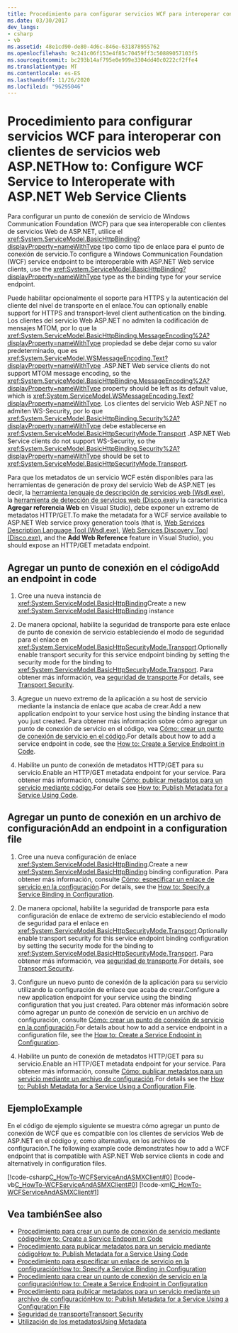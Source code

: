 ```yaml
---
title: Procedimiento para configurar servicios WCF para interoperar con clientes de servicios web ASP.NET
ms.date: 03/30/2017
dev_langs:
- csharp
- vb
ms.assetid: 48e1cd90-de80-4d6c-846e-631878955762
ms.openlocfilehash: 9c241c06f153e4f85c70459ff3c50889057103f5
ms.sourcegitcommit: bc293b14af795e0e999e3304dd40c0222cf2ffe4
ms.translationtype: MT
ms.contentlocale: es-ES
ms.lasthandoff: 11/26/2020
ms.locfileid: "96295046"
---
```

# <a name="how-to-configure-wcf-service-to-interoperate-with-aspnet-web-service-clients"></a><span data-ttu-id="cf7a3-102">Procedimiento para configurar servicios WCF para interoperar con clientes de servicios web ASP.NET</span><span class="sxs-lookup"><span data-stu-id="cf7a3-102">How to: Configure WCF Service to Interoperate with ASP.NET Web Service Clients</span></span>

<span data-ttu-id="cf7a3-103">Para configurar un punto de conexión de servicio de Windows Communication Foundation (WCF) para que sea interoperable con clientes de servicios Web de ASP.NET, utilice el <xref:System.ServiceModel.BasicHttpBinding?displayProperty=nameWithType> tipo como tipo de enlace para el punto de conexión de servicio.</span><span class="sxs-lookup"><span data-stu-id="cf7a3-103">To configure a Windows Communication Foundation (WCF) service endpoint to be interoperable with ASP.NET Web service clients, use the <xref:System.ServiceModel.BasicHttpBinding?displayProperty=nameWithType> type as the binding type for your service endpoint.</span></span>  
  
 <span data-ttu-id="cf7a3-104">Puede habilitar opcionalmente el soporte para HTTPS y la autenticación del cliente del nivel de transporte en el enlace.</span><span class="sxs-lookup"><span data-stu-id="cf7a3-104">You can optionally enable support for HTTPS and transport-level client authentication on the binding.</span></span> <span data-ttu-id="cf7a3-105">Los clientes del servicio Web ASP.NET no admiten la codificación de mensajes MTOM, por lo que la <xref:System.ServiceModel.BasicHttpBinding.MessageEncoding%2A?displayProperty=nameWithType> propiedad se debe dejar como su valor predeterminado, que es <xref:System.ServiceModel.WSMessageEncoding.Text?displayProperty=nameWithType> .</span><span class="sxs-lookup"><span data-stu-id="cf7a3-105">ASP.NET Web service clients do not support MTOM message encoding, so the <xref:System.ServiceModel.BasicHttpBinding.MessageEncoding%2A?displayProperty=nameWithType> property should be left as its default value, which is <xref:System.ServiceModel.WSMessageEncoding.Text?displayProperty=nameWithType>.</span></span> <span data-ttu-id="cf7a3-106">Los clientes del servicio Web ASP.NET no admiten WS-Security, por lo que <xref:System.ServiceModel.BasicHttpBinding.Security%2A?displayProperty=nameWithType> debe establecerse en <xref:System.ServiceModel.BasicHttpSecurityMode.Transport> .</span><span class="sxs-lookup"><span data-stu-id="cf7a3-106">ASP.NET Web Service clients do not support WS-Security, so the <xref:System.ServiceModel.BasicHttpBinding.Security%2A?displayProperty=nameWithType> should be set to <xref:System.ServiceModel.BasicHttpSecurityMode.Transport>.</span></span>  
  
 <span data-ttu-id="cf7a3-107">Para que los metadatos de un servicio WCF estén disponibles para las herramientas de generación de proxy del servicio Web de ASP.NET (es decir, la [herramienta lenguaje de descripción de servicios web (Wsdl.exe)](/previous-versions/dotnet/netframework-4.0/7h3ystb6(v=vs.100)), la [herramienta de detección de servicios web (Disco.exe)](/previous-versions/dotnet/netframework-4.0/cy2a3ybs(v=vs.100))y la característica **Agregar referencia Web** en Visual Studio), debe exponer un extremo de metadatos HTTP/GET.</span><span class="sxs-lookup"><span data-stu-id="cf7a3-107">To make the metadata for a WCF service available to ASP.NET Web service proxy generation tools (that is, [Web Services Description Language Tool (Wsdl.exe)](/previous-versions/dotnet/netframework-4.0/7h3ystb6(v=vs.100)), [Web Services Discovery Tool (Disco.exe)](/previous-versions/dotnet/netframework-4.0/cy2a3ybs(v=vs.100)), and the **Add Web Reference** feature in Visual Studio), you should expose an HTTP/GET metadata endpoint.</span></span>  
  
## <a name="add-an-endpoint-in-code"></a><span data-ttu-id="cf7a3-108">Agregar un punto de conexión en el código</span><span class="sxs-lookup"><span data-stu-id="cf7a3-108">Add an endpoint in code</span></span>  
  
1. <span data-ttu-id="cf7a3-109">Cree una nueva instancia de <xref:System.ServiceModel.BasicHttpBinding></span><span class="sxs-lookup"><span data-stu-id="cf7a3-109">Create a new <xref:System.ServiceModel.BasicHttpBinding> instance</span></span>  
  
2. <span data-ttu-id="cf7a3-110">De manera opcional, habilite la seguridad de transporte para este enlace de punto de conexión de servicio estableciendo el modo de seguridad para el enlace en <xref:System.ServiceModel.BasicHttpSecurityMode.Transport>.</span><span class="sxs-lookup"><span data-stu-id="cf7a3-110">Optionally enable transport security for this service endpoint binding by setting the security mode for the binding to <xref:System.ServiceModel.BasicHttpSecurityMode.Transport>.</span></span> <span data-ttu-id="cf7a3-111">Para obtener más información, vea [seguridad de transporte](transport-security.md).</span><span class="sxs-lookup"><span data-stu-id="cf7a3-111">For details, see [Transport Security](transport-security.md).</span></span>  
  
3. <span data-ttu-id="cf7a3-112">Agregue un nuevo extremo de la aplicación a su host de servicio mediante la instancia de enlace que acaba de crear.</span><span class="sxs-lookup"><span data-stu-id="cf7a3-112">Add a new application endpoint to your service host using the binding instance that you just created.</span></span> <span data-ttu-id="cf7a3-113">Para obtener más información sobre cómo agregar un punto de conexión de servicio en el código, vea [Cómo: crear un punto de conexión de servicio en el código](how-to-create-a-service-endpoint-in-code.md).</span><span class="sxs-lookup"><span data-stu-id="cf7a3-113">For details about how to add a service endpoint in code, see the [How to: Create a Service Endpoint in Code](how-to-create-a-service-endpoint-in-code.md).</span></span>  
  
4. <span data-ttu-id="cf7a3-114">Habilite un punto de conexión de metadatos HTTP/GET para su servicio.</span><span class="sxs-lookup"><span data-stu-id="cf7a3-114">Enable an HTTP/GET metadata endpoint for your service.</span></span> <span data-ttu-id="cf7a3-115">Para obtener más información, consulte [Cómo: publicar metadatos para un servicio mediante código](how-to-publish-metadata-for-a-service-using-code.md).</span><span class="sxs-lookup"><span data-stu-id="cf7a3-115">For details see [How to: Publish Metadata for a Service Using Code](how-to-publish-metadata-for-a-service-using-code.md).</span></span>  
  
## <a name="add-an-endpoint-in-a-configuration-file"></a><span data-ttu-id="cf7a3-116">Agregar un punto de conexión en un archivo de configuración</span><span class="sxs-lookup"><span data-stu-id="cf7a3-116">Add an endpoint in a configuration file</span></span>  
  
1. <span data-ttu-id="cf7a3-117">Cree una nueva configuración de enlace <xref:System.ServiceModel.BasicHttpBinding>.</span><span class="sxs-lookup"><span data-stu-id="cf7a3-117">Create a new <xref:System.ServiceModel.BasicHttpBinding> binding configuration.</span></span> <span data-ttu-id="cf7a3-118">Para obtener más información, consulte [Cómo: especificar un enlace de servicio en la configuración](../how-to-specify-a-service-binding-in-configuration.md).</span><span class="sxs-lookup"><span data-stu-id="cf7a3-118">For details, see the [How to: Specify a Service Binding in Configuration](../how-to-specify-a-service-binding-in-configuration.md).</span></span>  
  
2. <span data-ttu-id="cf7a3-119">De manera opcional, habilite la seguridad de transporte para esta configuración de enlace de extremo de servicio estableciendo el modo de seguridad para el enlace en <xref:System.ServiceModel.BasicHttpSecurityMode.Transport>.</span><span class="sxs-lookup"><span data-stu-id="cf7a3-119">Optionally enable transport security for this service endpoint binding configuration by setting the security mode for the binding to <xref:System.ServiceModel.BasicHttpSecurityMode.Transport>.</span></span> <span data-ttu-id="cf7a3-120">Para obtener más información, vea [seguridad de transporte](transport-security.md).</span><span class="sxs-lookup"><span data-stu-id="cf7a3-120">For details, see [Transport Security](transport-security.md).</span></span>  
  
3. <span data-ttu-id="cf7a3-121">Configure un nuevo punto de conexión de la aplicación para su servicio utilizando la configuración de enlace que acaba de crear.</span><span class="sxs-lookup"><span data-stu-id="cf7a3-121">Configure a new application endpoint for your service using the binding configuration that you just created.</span></span> <span data-ttu-id="cf7a3-122">Para obtener más información sobre cómo agregar un punto de conexión de servicio en un archivo de configuración, consulte [Cómo: crear un punto de conexión de servicio en la configuración](how-to-create-a-service-endpoint-in-configuration.md).</span><span class="sxs-lookup"><span data-stu-id="cf7a3-122">For details about how to add a service endpoint in a configuration file, see the [How to: Create a Service Endpoint in Configuration](how-to-create-a-service-endpoint-in-configuration.md).</span></span>  
  
4. <span data-ttu-id="cf7a3-123">Habilite un punto de conexión de metadatos HTTP/GET para su servicio.</span><span class="sxs-lookup"><span data-stu-id="cf7a3-123">Enable an HTTP/GET metadata endpoint for your service.</span></span> <span data-ttu-id="cf7a3-124">Para obtener más información, consulte [Cómo: publicar metadatos para un servicio mediante un archivo de configuración](how-to-publish-metadata-for-a-service-using-a-configuration-file.md).</span><span class="sxs-lookup"><span data-stu-id="cf7a3-124">For details see the [How to: Publish Metadata for a Service Using a Configuration File](how-to-publish-metadata-for-a-service-using-a-configuration-file.md).</span></span>  
  
## <a name="example"></a><span data-ttu-id="cf7a3-125">Ejemplo</span><span class="sxs-lookup"><span data-stu-id="cf7a3-125">Example</span></span>  

 <span data-ttu-id="cf7a3-126">En el código de ejemplo siguiente se muestra cómo agregar un punto de conexión de WCF que es compatible con los clientes de servicios Web de ASP.NET en el código y, como alternativa, en los archivos de configuración.</span><span class="sxs-lookup"><span data-stu-id="cf7a3-126">The following example code demonstrates how to add a WCF endpoint that is compatible with ASP.NET Web service clients in code and alternatively in configuration files.</span></span>  
  
 [!code-csharp[C_HowTo-WCFServiceAndASMXClient#0](../../../../samples/snippets/csharp/VS_Snippets_CFX/c_howto-wcfserviceandasmxclient/cs/program.cs#0)]
 [!code-vb[C_HowTo-WCFServiceAndASMXClient#0](../../../../samples/snippets/visualbasic/VS_Snippets_CFX/c_howto-wcfserviceandasmxclient/vb/program.vb#0)]
 [!code-xml[C_HowTo-WCFServiceAndASMXClient#1](../../../../samples/snippets/csharp/VS_Snippets_CFX/c_howto-wcfserviceandasmxclient/common/app.config#1)]
  
## <a name="see-also"></a><span data-ttu-id="cf7a3-127">Vea también</span><span class="sxs-lookup"><span data-stu-id="cf7a3-127">See also</span></span>

- [<span data-ttu-id="cf7a3-128">Procedimiento para crear un punto de conexión de servicio mediante código</span><span class="sxs-lookup"><span data-stu-id="cf7a3-128">How to: Create a Service Endpoint in Code</span></span>](how-to-create-a-service-endpoint-in-code.md)
- [<span data-ttu-id="cf7a3-129">Procedimiento para publicar metadatos para un servicio mediante código</span><span class="sxs-lookup"><span data-stu-id="cf7a3-129">How to: Publish Metadata for a Service Using Code</span></span>](how-to-publish-metadata-for-a-service-using-code.md)
- [<span data-ttu-id="cf7a3-130">Procedimiento para especificar un enlace de servicio en la configuración</span><span class="sxs-lookup"><span data-stu-id="cf7a3-130">How to: Specify a Service Binding in Configuration</span></span>](../how-to-specify-a-service-binding-in-configuration.md)
- [<span data-ttu-id="cf7a3-131">Procedimiento para crear un punto de conexión de servicio en la configuración</span><span class="sxs-lookup"><span data-stu-id="cf7a3-131">How to: Create a Service Endpoint in Configuration</span></span>](how-to-create-a-service-endpoint-in-configuration.md)
- [<span data-ttu-id="cf7a3-132">Procedimiento para publicar metadatos para un servicio mediante un archivo de configuración</span><span class="sxs-lookup"><span data-stu-id="cf7a3-132">How to: Publish Metadata for a Service Using a Configuration File</span></span>](how-to-publish-metadata-for-a-service-using-a-configuration-file.md)
- [<span data-ttu-id="cf7a3-133">Seguridad de transporte</span><span class="sxs-lookup"><span data-stu-id="cf7a3-133">Transport Security</span></span>](transport-security.md)
- [<span data-ttu-id="cf7a3-134">Utilización de los metadatos</span><span class="sxs-lookup"><span data-stu-id="cf7a3-134">Using Metadata</span></span>](using-metadata.md)
